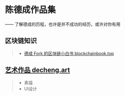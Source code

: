 # 陈德成作品集
—— 了解德成的历程，也许是并不成功的经历，或许对你有用

## 区块链知识
> * [德成 Fork 的区块链小白书 blockchainbook.top](blockchainbook.top)

## [艺术作品 decheng.art](decheng.art)
> * 素描
> * UI设计
